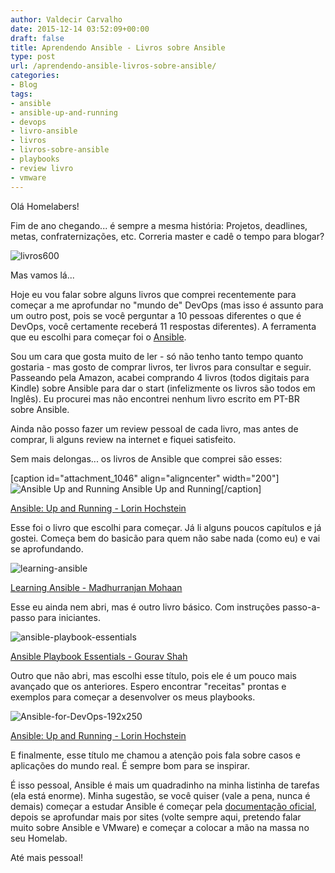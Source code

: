 ```yaml
---
author: Valdecir Carvalho
date: 2015-12-14 03:52:09+00:00
draft: false
title: Aprendendo Ansible - Livros sobre Ansible
type: post
url: /aprendendo-ansible-livros-sobre-ansible/
categories:
- Blog
tags:
- ansible
- ansible-up-and-running
- devops
- livro-ansible
- livros
- livros-sobre-ansible
- playbooks
- review livro
- vmware
---
```


Olá Homelabers!

Fim de ano chegando... é sempre a mesma história: Projetos, deadlines, metas, confraternizações, etc. Correria master e cadê o tempo para blogar?

![livros600](/imagens/2015/12/livros600.jpg)


Mas vamos lá...

Hoje eu vou falar sobre alguns livros que comprei recentemente para começar a me aprofundar no "mundo de" DevOps (mas isso é assunto para um outro post, pois se você perguntar a 10 pessoas diferentes o que é DevOps, você certamente receberá 11 respostas diferentes). A ferramenta que eu escolhi para começar foi o [Ansible](http://www.ansible.com/).

<!-- more -->Sou um cara que gosta muito de ler - só não tenho tanto tempo quanto gostaria - mas gosto de comprar livros, ter livros para consultar e seguir. Passeando pela Amazon, acabei comprando 4 livros (todos digitais para Kindle) sobre Ansible para dar o start (infelizmente os livros são todos em Inglês). Eu procurei mas não encontrei nenhum livro escrito em PT-BR sobre Ansible.

Ainda não posso fazer um review pessoal de cada livro, mas antes de comprar, li alguns review na internet e fiquei satisfeito.

Sem mais delongas... os livros de Ansible que comprei são esses:

[caption id="attachment_1046" align="aligncenter" width="200"]![Ansible Up and Running](/imagens/2015/12/Ansible-Up-and-Running-200x250.jpeg)
Ansible Up and Running[/caption]

[Ansible: Up and Running - Lorin Hochstein](https://www.amazon.com.br/Ansible-Up-Running-Lorin-Hochstein-ebook/dp/B00WVH5SY8/ref=tmm_kin_swatch_0?_encoding=UTF8&qid=&sr=)

Esse foi o livro que escolhi para começar. Já li alguns poucos capítulos e já gostei. Começa bem do basicão para quem não sabe nada (como eu) e vai se aprofundando.

![learning-ansible](/imagens/2015/12/learning-ansible.jpeg)


[Learning Ansible - Madhurranjan Mohaan](http://www.amazon.com/Learning-Ansible-Madhurranjan-Mohaan-ebook/dp/B00QAMMHLM/ref=tmm_kin_swatch_0?_encoding=UTF8&qid=&sr=)

Esse eu ainda nem abri, mas é outro livro básico. Com instruções passo-a-passo para iniciantes.

![ansible-playbook-essentials](/imagens/2015/12/ansible-playbook-essentials.jpeg)


[Ansible Playbook Essentials - Gourav Shah](http://www.amazon.com/Ansible-Playbook-Essentials-Gourav-Shah-ebook/dp/B00Z6VSXPW/ref=tmm_kin_swatch_0?_encoding=UTF8&qid=&sr=)

Outro que não abri, mas escolhi esse título, pois ele é um pouco mais avançado que os anteriores. Espero encontrar "receitas" prontas e exemplos para começar a desenvolver os meus playbooks.

![Ansible-for-DevOps-192x250](/imagens/2015/12/Ansible-for-DevOps-192x250.jpg)


[Ansible: Up and Running - Lorin Hochstein](https://www.amazon.com.br/Ansible-Up-Running-Lorin-Hochstein-ebook/dp/B00WVH5SY8/ref=tmm_kin_swatch_0?_encoding=UTF8&qid=&sr=)

E finalmente, esse título me chamou a atenção pois fala sobre casos e aplicações do mundo real. É sempre bom para se inspirar.

É isso pessoal, Ansible é mais um quadradinho na minha listinha de tarefas (ela está enorme). Minha sugestão, se você quiser (vale a pena, nunca é demais) começar a estudar Ansible é começar pela [documentação oficial](http://www.ansible.com/get-started), depois se aprofundar mais por sites (volte sempre aqui, pretendo falar muito sobre Ansible e VMware) e começar a colocar a mão na massa no seu Homelab.

Até mais pessoal!
